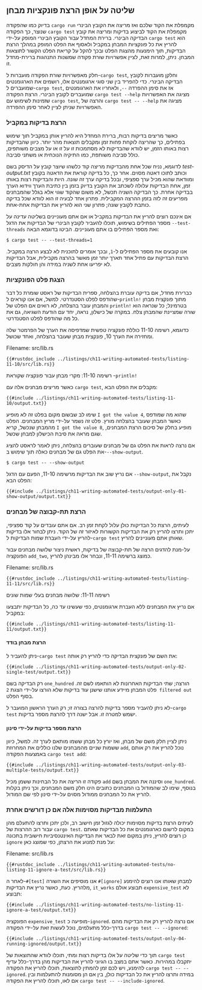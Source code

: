 ## שליטה על אופן הרצת פונקציות מבחן

בדיוק כמו שהפקודה `cargo run` מקמפלת את הקוד שלכם ואז מריצה את הקובץ הבינרי שנוצר, כך הפקודה `cargo test` מקמפלת את הקוד לביצוע בדיקות ומריצה את קובץ הבדיקה הבינרי. ברירת המחדל עבור הקובץ הבינרי המופק על-ידי `cargo test` הוא להריץ את כל פונקציות המבחן במקביל ולאסוף את הפלט המופק במהלך הרצת הבדיקות, תוך הימנעות מהצגת הפלט ובכך להקל על קריאת הפלט הקשור לתוצאות המבחן. ניתן, למרות זאת, לציין אפשרויות שורת פקודה שמשנות התנהגות ברירת-מחדל זו.

חלק מאפשרויות שורת הפקודה מועברות ל-`cargo test`, וחלקן מועברות לקובץ הבדיקה הבינרי. כדי להפריד בין שני סוגי ארגומנטים אלו, רושמים את הארגומנטים שמועברים ל-`cargo test`, אז את סימן ההפרדה `--`, ולאחריו את הארגומנטים שמועברים לקובץ הבינרי. הרצת הפקודה `cargo test --help` מציגה את האפשרויות שזמינות לשימוש עם `cargo test`, והרצה של `cargo test -- --help` מציגה את האפשרויות שניתן לציין לאחר סימן ההפרדה.

### הרצת בדיקות במקביל

כאשר מריצים בדיקות רבות, ברירת המחדל היא להריץ אותן במקביל תוך שימוש בפתילים, כך שהריצה לוקחת פחות זמן ומקבלים תוצאות מהר יותר. כיוון שהבדיקות רצות באותו הזמן, יש לוודא שהבדיקות לא מסתמכות זו על זו או על מצבים משותפים, כולל סביבה משותפת, כמו התיקיה הנוכחית או משתני סביבה.

לדוגמא, נניח שכל אחת מהבדיקות מריצה קוד כלשהו שיוצר קובץ על הדיסק בשם _test-output.txt_ וכותב לתוכו דאטה מסוים. אחר כך, כל בדיקה קוראת את הדאטה בקובץ ומוודאת שהוא מכיל ערך ספציפי, ובכל בדיקה ערך זה שונה. היות והבדיקות רצות באותו זמן, אחת הבדיקות עלולה לשכתב את הקובץ בדיוק בזמן בין כתיבת הערך ווידוא הערך בבדיקה אחרת. כך הבדיקה השניה תכשל, לא משום שהקוד שגוי אלא בגלל שהמבחנים מפריעים זה לזה בזמן ההרצה המקבילית. פתרון אחד לבעיה זו הוא לוודא שכל בדיקה כותבת לקובץ שונה; פתרון שני הוא להריץ את הבדיקות אחת-אחת.

אם אינכם רוצים להריץ את הבדיקות במקביל או אם אתם מעוניינים בשליטה עדינה על מספר הפתילים בשימוש, תוכלו להעביר לקובץ הבינרי של הבדיקות את הדגל `--test-threads` ואת מספר הפתילים בו אתם מעוניינים. הביטו בדוגמא הבאה:

```console
$ cargo test -- --test-threads=1
```

אנו קובעים את מספר הפתילים ל-`1`, ובכך אומרים לתוכנית לא לבצע הרצה במקביל. הרצת הבדיקות עם פתיל אחד תארך יותר זמן מאשר בהרצה מקבילית, אבל הבדיקות לא יפריעו אחת לשניה במידה והן חולקות מצבים.

### הצגת פלט הפונקציות

כברירת מחדל, אם בדיקה עוברת בהצלחה, ספרית הבדיקות של ראסט שומרת כל דבר שהודפס לפלט הסטנדרטי. למשל, אם אנו קוראים ל-`println!` מתוך פונקצית מבחן והמבחן עובר בהצלחה, לא רואים אם הפלט של `println!` בטרמינל; כל שנראה הוא שורה שמציינת שהמבחן צלח. במקרה של כישלון, נראה, יחד עם הודעת השגיאה, גם את כל מה שהודפס לפלט הסטנדרטי.

כדוגמא, רשימה 11-10 כוללת פונקציה טפשית שמדפיסה את הערך של הפרמטר שלה ומחזירה את הערך 10, פונקצית מבחן שעובר בהצלחה, ואחד שכושל.

<span class="filename">Filename: src/lib.rs</span>

```rust,panics,noplayground
{{#rustdoc_include ../listings/ch11-writing-automated-tests/listing-11-10/src/lib.rs}}
```

<span class="caption">רשימה 11-10: מקרי מבחן עבור פונקציה שקוראת -`println!`</span>

כאשר מריצים מבחנים אלה עם `cargo test`, מקבלים את הפלט הבא:

```console
{{#include ../listings/ch11-writing-automated-tests/listing-11-10/output.txt}}
```

שימו לב שבשום מקום בפלט זה לא מופיע `I got the value 4`, שהוא מה שמודפס כאשר המבחן שעובר בהצלחה מורץ. פלט זה נשמר על-ידי מריץ המבחנים. הפלט מהמבחן שנכשל, קריא `I got the value 8`, מופיע בחלק של סיכום הרצת המבחנים, שגם מראה את סיבת הכישלון למבחן שכשל.

אם נרצה לראות את הפלט גם של מבחנים שעוברים בהצלחה, ניתן לאמר לראסט להציג את הפלט גם של מבחנים כאלה תוך שימוש ב-`--show-output`.

```console
$ cargo test -- --show-output
```

אם נריץ שוב את הבדיקות מרשימה 11-10, הפעם עם הדגל `--show-output`, נקבל את הפלט הבא:

```console
{{#include ../listings/ch11-writing-automated-tests/output-only-01-show-output/output.txt}}
```

### הרצת תת-קבוצה של מבחנים

לעיתים, הרצת כל הבדיקות כולן עלול לקחת זמן רב. אם אתם עובדים על קוד ספציפי, יתכן ותרצו להריץ רק את הבדיקות הקשורות לאיזור זה של הקוד. ניתן לבחור אלו בדיקות להריץ על-ידי העברת שמות הבדיקות ל-`cargo test` שאותן אתם מעוניינים להריץ.

על-מנת להדגים הרצה של תת-קבוצה של בדיקות, ראשית ניצור שלושה מבחנים עבור הפונקציה `add_two`, כמוצג ברשימה 11-11, ונבחר אלו מבינהן להריץ.

<span class="filename">Filename: src/lib.rs</span>

```rust,noplayground
{{#rustdoc_include ../listings/ch11-writing-automated-tests/listing-11-11/src/lib.rs}}
```

<span class="caption">רשימה 11-11: שלושה מבחנים בעלי שמות שונים</span>

אם נריץ את המבחנים ללא העברת ארגומנטים, כפי שעשינו עד כה, כל הבדיקות יתבצעו במקביל:

```console
{{#include ../listings/ch11-writing-automated-tests/listing-11-11/output.txt}}
```

#### הרצת מבחן בודד

ניתן להעביר ל-`cargo test` את השם של פונקצית הבדיקה כדי להריץ רק אותה:

```console
{{#include ../listings/ch11-writing-automated-tests/output-only-02-single-test/output.txt}}
```

רק הבדיקה בשם `one_hundred` הורצה; שתי הבדיקות האחרונות לא הותאמו לשם זה. פלט המבחן מיידע אותנו שישנן עוד בדיקות שלא הורצו על-ידי הצגת `2 filtered out` בסוף הפלט.

לא ניתן להעביר מספר בדיקות להרצה בצורה זו; רק הערך הראשון המועבר ל-`cargo test` ישמש למטרה זו. אבל ישנה דרך להרצת מספר בדיקות.

#### הרצת מספר בדיקות על-ידי סינון

ניתן לציין חלק משם של מבחן, ואז יורץ כל מבחן ששמו מותאם לערך זה. למשל, כיוון ששמות שניים מהמבחנים שלנו כוללים את המחרוזת `add`, נוכל להריץ את רק אותם באמצעות הפקודה `cargo test add`:

```console
{{#include ../listings/ch11-writing-automated-tests/output-only-03-multiple-tests/output.txt}}
```

פקודה זו הריצה את כל הבחינות ששמן מכיל `add` וסיננה את המבחן בשם `one_hundred`. בנוסף, שימו לב שהמודול בו המבחנים כתובים הינו חלק משם המבחנים, וכך ניתן בקלות להריץ את כל המבחנים ממודול מסוים על-ידי סינון לפי שם המודול.

### התעלמות מבדיקות מסוימות אלה אם כן דורשים אחרת

לעיתים הרצת בדיקות מסוימות יכולה לגזול זמן חישוב רב, ולכן יתכן ותרצו להתעלם מהן עבור רוב ההרצות של `cargo test`. במקום לרשום כארגומנטים את כל הבדיקות שאתם כן רוצים להריץ, ניתן במקום זאת לבאר את הבדיקות האינטנסיביות חישובית בתכונה `ignore` על מנת למנוע את הרצתן, כפי שמוצג כאן:

<span class="filename">Filename: src/lib.rs</span>

```rust,noplayground
{{#rustdoc_include ../listings/ch11-writing-automated-tests/no-listing-11-ignore-a-test/src/lib.rs}}
```

לאחר ה-`#[test]` אנו מוסיפים את השורה `#[ignore]` למבחן שאותו אנו רוצים להימנע מלהריץ. כעת, כאשר נריץ את הבדיקות, `it_works` תבוצע אולם `expensive_test` לא תבוצע:

```console
{{#include ../listings/ch11-writing-automated-tests/no-listing-11-ignore-a-test/output.txt}}
```

הפונקציה `expensive_test` מופיעה כ-`ignored`. אם נרצה להריץ רק את הבדיקות מהם בדרך-כלל מתעלמים, נוכל לעשות זאת על-ידי הפקודה `cargo test -- --ignored`:

```console
{{#include ../listings/ch11-writing-automated-tests/output-only-04-running-ignored/output.txt}}
```

תוך כדי שליטה על אלו בדיקות רצות ומתי, תוכלו לוודא שהתוצאות של `cargo test` יתקבלו במהירות. כאשר אתם במצב בו הגיוני להריץ את הבדיקות מהן בדרך-כלל עדיף להימנע, ויש לכם זמן להמתין לתוצאות, תוכלו להריץ את הפקודה `cargo test -- --ignored`. במידה ותרצו להריץ את כל הבדיקות כולן, בין אם הן מסומנות להתעלמות ובין אם לאו, תוכלו להריץ את הפקודה `cargo test -- --include-ignored`.
